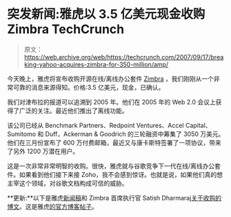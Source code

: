 # 突发新闻:雅虎以 3.5 亿美元现金收购 Zimbra TechCrunch

> 原文：<https://web.archive.org/web/https://techcrunch.com/2007/09/17/breaking-yahoo-acquires-zimbra-for-350-million/amp/>

今天晚上，雅虎将宣布收购开源在线/离线办公套件 [Zimbra](https://web.archive.org/web/20230126120522/http://www.zimbra.com/) ，我们刚刚从一个非常可靠的消息来源得知。价格:3.5 亿美元，现金，已确认。

我们对津布拉的报道可以追溯到 2005 年。他们在 2005 年的 Web 2.0 会议上获得了广泛的关注。最近他们推出了离线功能。

该公司已经从 Benchmark Partners、Redpoint Ventures、Accel Capital、Sumitomo 和 Duff，Ackerman & Goodrich 的三轮融资中筹集了 3050 万美元。他们在三月份宣布了 600 万付费邮箱，最近又与康卡斯特签署了一项协议，带来了另外 1200 万潜在用户。

这是一次非常非常明智的收购。很快，雅虎就与谷歌竞争下一代在线/离线办公套件。如果看到他们接下来接 Zoho，我不会感到惊讶。也就是说，如果他们真的想主宰这个领域，对谷歌文档构成可信的威胁。

**更新:**以下是雅虎[新闻稿](https://web.archive.org/web/20230126120522/http://home.businesswire.com/portal/site/home/index.jsp?epi-content=NEWS_VIEW_POPUP_TYPE&newsId=20070917006387&ndmHsc=v2*A1190026800000*B1190084457000*DgroupByDate*J1*N1000837&newsLang=en&beanID=202776713&viewID=news_view_popup)和 Zimbra 首席执行官 Satish Dharmaraj[关于收购的博文](https://web.archive.org/web/20230126120522/http://www.zimbra.com/blog/archives/2007/09/yahoo_acquires_zimbra.html)。这是雅虎[的官方博客帖子](https://web.archive.org/web/20230126120522/http://yodel.yahoo.com/2007/09/17/zimbra-is-so-damn-cool/)。

<amp-analytics data-credentials="include" class="i-amphtml-layout-fixed i-amphtml-layout-size-defined" i-amphtml-layout="fixed"></amp-analytics>